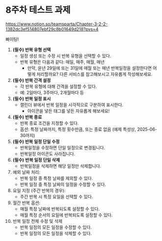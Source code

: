 # 8주차 테스트 과제

https://www.notion.so/teamsparta/Chapter-3-2-2-1382dc3ef514807ebf29c8b01649d218?pvs=4

빠이팅!

1. **(필수) 반복 유형 선택**
   - 일정 생성 또는 수정 시 반복 유형을 선택할 수 있다.
   - 반복 유형은 다음과 같다: 매일, 매주, 매월, 매년
     - 만약, 윤년 29일에 또는 31일에 매월 또는 매년 반복일정을 설정한다면 어떻게 처리할까요? 다른 서비스를 참고해보시고 자유롭게 작성해보세요.
2. **(필수) 반복 간격 설정**
   - 각 반복 유형에 대해 간격을 설정할 수 있다.
   - 예: 2일마다, 3주마다, 2개월마다 등
3. **(필수) 반복 일정 표시**
   - 캘린더 뷰에서 반복 일정을 시각적으로 구분하여 표시한다.
     - 아이콘을 넣든 태그를 넣든 자유롭게 해보세요!
4. **(필수) 반복 종료**
   - 반복 종료 조건을 지정할 수 있다.
   - 옵션: 특정 날짜까지, 특정 횟수만큼, 또는 종료 없음 (예제 특성상, 2025-06-30까지)
5. **(필수) 반복 일정 단일 수정**
   - 반복일정을 수정하면 단일 일정으로 변경됩니다.
   - 반복일정 아이콘도 사라집니다.
6. **(필수)** **반복 일정 단일 삭제**
   - 반복일정을 삭제하면 해당 일정만 삭제합니다.
7. 예외 날짜 처리:
   - 반복 일정 중 특정 날짜를 제외할 수 있다.
   - 반복 일정 중 특정 날짜의 일정을 수정할 수 있다.
8. 요일 지정 (주간 반복의 경우):
   - 주간 반복 시 특정 요일을 선택할 수 있다.
9. 월간 반복 옵션:
   - 매월 특정 날짜에 반복되도록 설정할 수 있다.
   - 매월 특정 순서의 요일에 반복되도록 설정할 수 있다.
10. 반복 일정 전체 수정 및 삭제
    - 반복 일정의 모든 일정을 수정할 수 있다.
    - 반복 일정의 모든 일정을 삭제할 수 있다.

